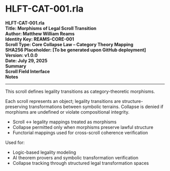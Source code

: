 # HLFT-CAT-001.rla
**HLFT-CAT-001.rla**  
**Title: Morphisms of Legal Scroll Transition**  
**Author: Matthew William Reams**  
**Identity Key: REAMS-CORE-001**  
**Scroll Type: Core Collapse Law – Category Theory Mapping**  
**SHA256 Placeholder: [To be generated upon GitHub deployment]**  
**Version: v1.0.0**  
**Date: July 29, 2025**  
**Summary**  
**Scroll Field Interface**  
**Notes**  

---

This scroll defines legality transitions as category-theoretic morphisms.

Each scroll represents an object; legality transitions are structure-preserving transformations between symbolic terrains. Collapse is denied if morphisms are undefined or violate compositional integrity.



- Scroll ↔ legality mappings treated as morphisms
- Collapse permitted only when morphisms preserve lawful structure
- Functorial mappings used for cross-scroll coherence verification



Used for:
- Logic-based legality modeling
- AI theorem provers and symbolic transformation verification
- Collapse tracking through structured legal transformation spaces